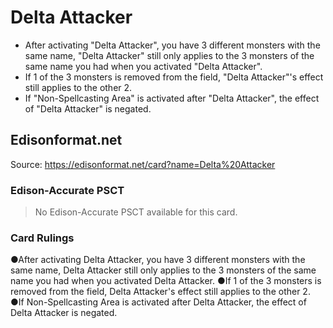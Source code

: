 # Delta Attacker

*   After activating "Delta Attacker", you have 3 different monsters with the same name, "Delta Attacker" still only applies to the 3 monsters of the same name you had when you activated "Delta Attacker".
*   If 1 of the 3 monsters is removed from the field, "Delta Attacker"'s effect still applies to the other 2.
*   If "Non-Spellcasting Area" is activated after "Delta Attacker", the effect of "Delta Attacker" is negated.

## Edisonformat.net

Source: https://edisonformat.net/card?name=Delta%20Attacker

### Edison-Accurate PSCT

> No Edison-Accurate PSCT available for this card.

### Card Rulings

●After activating Delta Attacker, you have 3 different monsters with the same name, Delta Attacker still only applies to the 3 monsters of the same name you had when you activated Delta Attacker.
●If 1 of the 3 monsters is removed from the field, Delta Attacker's effect still applies to the other 2.
●If Non-Spellcasting Area is activated after Delta Attacker, the effect of Delta Attacker is negated.
            